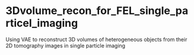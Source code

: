 # 3Dvolume_recon_for_FEL_single_particel_imaging
Using VAE to reconstruct 3D volumes of heterogeneous objects from their 2D tomography images in single particle imaging

